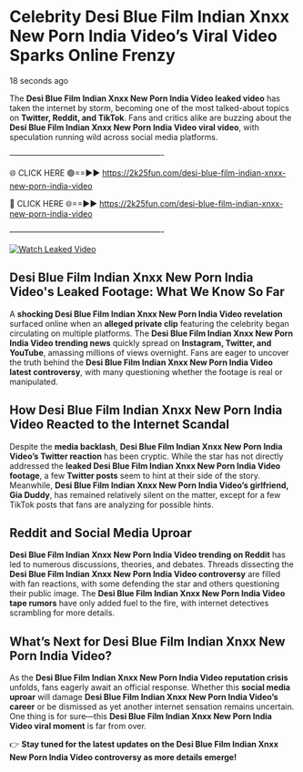 # Celebrity Desi Blue Film Indian Xnxx New Porn India Video’s Viral Video Sparks Online Frenzy

18 seconds ago

The **Desi Blue Film Indian Xnxx New Porn India Video leaked video** has taken the internet by storm, becoming one of the most talked-about topics on **Twitter, Reddit, and TikTok**. Fans and critics alike are buzzing about the **Desi Blue Film Indian Xnxx New Porn India Video viral video**, with speculation running wild across social media platforms.

———————————————————-

🌐 CLICK HERE 🟢==►► https://2k25fun.com/desi-blue-film-indian-xnxx-new-porn-india-video

🔴 CLICK HERE 🌐==►► https://2k25fun.com/desi-blue-film-indian-xnxx-new-porn-india-video

———————————————————-

[![Watch Leaked Video](https://miro.medium.com/v2/resize:fit:828/format:webp/1*cilzJN44JGOrTw9NJCrNHA.gif "Watch Leaked Video")](https://2k25fun.com/desi-blue-film-indian-xnxx-new-porn-india-video)

## **Desi Blue Film Indian Xnxx New Porn India Video's Leaked Footage: What We Know So Far**  
A **shocking Desi Blue Film Indian Xnxx New Porn India Video revelation** surfaced online when an **alleged private clip** featuring the celebrity began circulating on multiple platforms. The **Desi Blue Film Indian Xnxx New Porn India Video trending news** quickly spread on **Instagram, Twitter, and YouTube**, amassing millions of views overnight. Fans are eager to uncover the truth behind the **Desi Blue Film Indian Xnxx New Porn India Video latest controversy**, with many questioning whether the footage is real or manipulated.  

## **How Desi Blue Film Indian Xnxx New Porn India Video Reacted to the Internet Scandal**  
Despite the **media backlash**, **Desi Blue Film Indian Xnxx New Porn India Video’s Twitter reaction** has been cryptic. While the star has not directly addressed the **leaked Desi Blue Film Indian Xnxx New Porn India Video footage**, a few **Twitter posts** seem to hint at their side of the story. Meanwhile, **Desi Blue Film Indian Xnxx New Porn India Video’s girlfriend, Gia Duddy**, has remained relatively silent on the matter, except for a few TikTok posts that fans are analyzing for possible hints.  

## **Reddit and Social Media Uproar**  
**Desi Blue Film Indian Xnxx New Porn India Video trending on Reddit** has led to numerous discussions, theories, and debates. Threads dissecting the **Desi Blue Film Indian Xnxx New Porn India Video controversy** are filled with fan reactions, with some defending the star and others questioning their public image. The **Desi Blue Film Indian Xnxx New Porn India Video tape rumors** have only added fuel to the fire, with internet detectives scrambling for more details.  

## **What’s Next for Desi Blue Film Indian Xnxx New Porn India Video?**  
As the **Desi Blue Film Indian Xnxx New Porn India Video reputation crisis** unfolds, fans eagerly await an official response. Whether this **social media uproar** will damage **Desi Blue Film Indian Xnxx New Porn India Video’s career** or be dismissed as yet another internet sensation remains uncertain. One thing is for sure—this **Desi Blue Film Indian Xnxx New Porn India Video viral moment** is far from over.  

👉 **Stay tuned for the latest updates on the Desi Blue Film Indian Xnxx New Porn India Video controversy as more details emerge!**  